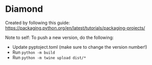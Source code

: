 # Diamond

Created by following this guide: https://packaging.python.org/en/latest/tutorials/packaging-projects/

Note to self:
To push a new version, do the following:
- Update pyptoject.toml (make sure to change the version number!)
- Run `python -m build`
- Run `python -m twine upload dist/*`
